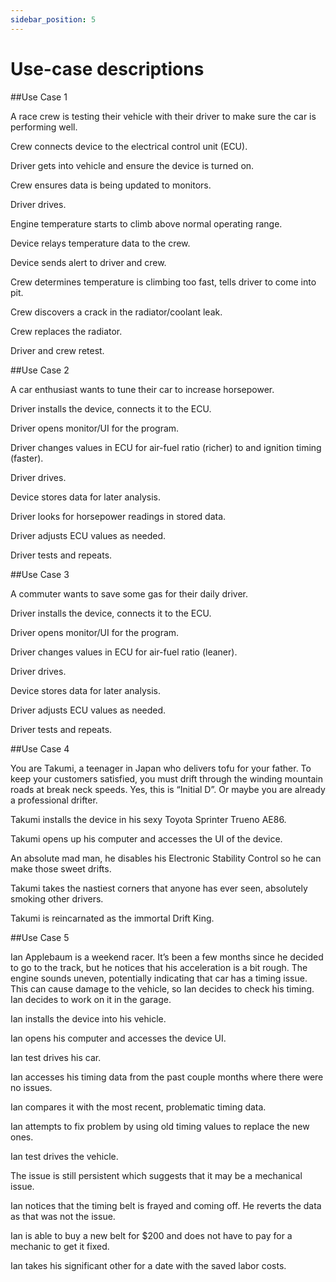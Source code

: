 ```yaml
---
sidebar_position: 5
---
```


# Use-case descriptions

##Use Case 1 

A race crew is testing their vehicle with their driver to make sure the car is performing well. 

Crew connects device to the electrical control unit (ECU). 

Driver gets into vehicle and ensure the device is turned on. 

Crew ensures data is being updated to monitors. 

Driver drives. 

Engine temperature starts to climb above normal operating range. 

Device relays temperature data to the crew. 

Device sends alert to driver and crew. 

Crew determines temperature is climbing too fast, tells driver to come into pit. 

Crew discovers a crack in the radiator/coolant leak. 

Crew replaces the radiator. 

Driver and crew retest. 

 

 

 

##Use Case 2 

A car enthusiast wants to tune their car to increase horsepower. 

Driver installs the device, connects it to the ECU. 

Driver opens monitor/UI for the program. 

Driver changes values in ECU for air-fuel ratio (richer) to and ignition timing (faster). 

Driver drives. 

Device stores data for later analysis. 

Driver looks for horsepower readings in stored data. 

Driver adjusts ECU values as needed. 

Driver tests and repeats. 

 

 

##Use Case 3 

A commuter wants to save some gas for their daily driver. 

Driver installs the device, connects it to the ECU. 

Driver opens monitor/UI for the program. 

Driver changes values in ECU for air-fuel ratio (leaner). 

Driver drives. 

Device stores data for later analysis. 

Driver adjusts ECU values as needed. 

Driver tests and repeats. 

 

 

##Use Case 4 

You are Takumi, a teenager in Japan who delivers tofu for your father. To keep your customers satisfied, you must drift through the winding mountain roads at break neck speeds. Yes, this is “Initial D”. Or maybe you are already a professional drifter. 

Takumi installs the device in his sexy Toyota Sprinter Trueno AE86. 

Takumi opens up his computer and accesses the UI of the device. 

An absolute mad man, he disables his Electronic Stability Control so he can make those sweet drifts. 

Takumi takes the nastiest corners that anyone has ever seen, absolutely smoking other drivers. 

Takumi is reincarnated as the immortal Drift King. 

 

 

##Use Case 5 

 

Ian Applebaum is a weekend racer. It’s been a few months since he decided to go to the track, but he notices that his acceleration is a bit rough. The engine sounds uneven, potentially indicating that car has a timing issue. This can cause damage to the vehicle, so Ian decides to check his timing. Ian decides to work on it in the garage. 

Ian installs the device into his vehicle. 

Ian opens his computer and accesses the device UI. 

Ian test drives his car. 

Ian accesses his timing data from the past couple months where there were no issues. 

Ian compares it with the most recent, problematic timing data. 

Ian attempts to fix problem by using old timing values to replace the new ones. 

Ian test drives the vehicle. 

The issue is still persistent which suggests that it may be a mechanical issue. 

Ian notices that the timing belt is frayed and coming off. He reverts the data as that was not the issue. 

Ian is able to buy a new belt for $200 and does not have to pay for a mechanic to get it fixed. 

Ian takes his significant other for a date with the saved labor costs. 
